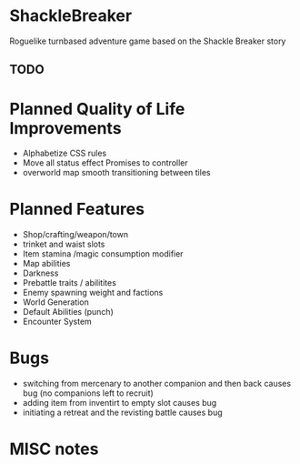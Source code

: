 # ShackleBreaker
Roguelike turnbased adventure game based on the Shackle Breaker story

## TODO


# Planned Quality of Life Improvements
* Alphabetize CSS rules
* Move all status effect Promises to controller
* overworld map smooth transitioning between tiles


# Planned Features
* Shop/crafting/weapon/town
* trinket and waist slots
* Item stamina /magic consumption modifier
* Map abilities
* Darkness
* Prebattle traits / abilitites
* Enemy spawning weight and factions
* World Generation
* Default Abilities (punch)
* Encounter System


# Bugs
* switching from mercenary to another companion and then back causes bug (no companions left to recruit)
* adding item from inventirt to empty slot causes bug
* initiating a retreat and the revisting battle causes bug

# MISC notes

